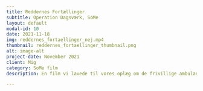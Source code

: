 ```yaml
---
title: Reddernes Fortællinger
subtitle: Operation Dagsværk, SoMe
layout: default
modal-id: 10
date: 2021-11-18
img: reddernes_fortaellinger_nej.mp4
thumbnail: reddernes_fortaellinger_thumbnail.png
alt: image-alt
project-date: November 2021
client: Mig
category: SoMe film
description: En film vi lavede til vores oplæg om de frivillige ambulance-reddere i Libanon. Vi tog den med til gymnasier og efterskoler landet over; viste det som det første, før vi præsenterede os selv. 

---
```

